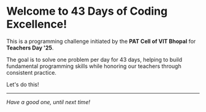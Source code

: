 # Welcome to 43 Days of Coding Excellence!

This is a programming challenge initiated by the **PAT Cell of VIT Bhopal** for **Teachers Day '25**.

The goal is to solve one problem per day for 43 days, helping to build fundamental programming skills while honoring our teachers through consistent practice.

Let's do this!

---

*Have a good one, until next time!*
